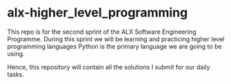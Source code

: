 # alx-higher_level_programming
This repo is for the second sprint of the ALX Software Engineering Programme. During this sprint we will be learning and practicing higher level programming languages Python is the primary language we are going to be using.

Hence, this repository will contain all the solutions I submit for our daily tasks.

